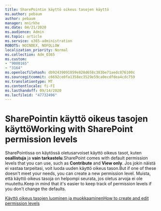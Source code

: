 ```yaml
---
title: SharePointin käyttö oikeus tasojen käyttö
ms.author: pebaum
author: pebaum
manager: mnirkhe
ms.date: 04/21/2020
ms.audience: Admin
ms.topic: article
ms.service: o365-administration
ROBOTS: NOINDEX, NOFOLLOW
localization_priority: Normal
ms.collection: Adm_O365
ms.custom:
- "9000165"
- "3164"
ms.openlocfilehash: db92439091859e828d658c383be71aedc876100c
ms.sourcegitcommit: c6692ce0fa1358ec3529e59ca0ecdfdea4cdc759
ms.translationtype: MT
ms.contentlocale: fi-FI
ms.lasthandoff: 09/14/2020
ms.locfileid: "47732496"
---
```

# <a name="working-with-sharepoint-permission-levels"></a><span data-ttu-id="238c5-102">SharePointin käyttö oikeus tasojen käyttö</span><span class="sxs-lookup"><span data-stu-id="238c5-102">Working with SharePoint permission levels</span></span>

<span data-ttu-id="238c5-103">SharePointissa on käytössä oletusarvoiset käyttö oikeus tasot, kuten **osallistuja** ja **vain tarkastelu**.</span><span class="sxs-lookup"><span data-stu-id="238c5-103">SharePoint comes with default permission levels that you can use, such as **Contribute** and **View only**.</span></span> <span data-ttu-id="238c5-104">Jos jokin näistä ei vastaa tarpeitasi, voit luoda uuden käyttö oikeus tason.</span><span class="sxs-lookup"><span data-stu-id="238c5-104">But if one of these doesn't meet your needs, you can create a new permission level.</span></span> <span data-ttu-id="238c5-105">Muista, että käyttö oikeus tasoja on helpompi seurata, jos oletus arvoja ei ole muutettu.</span><span class="sxs-lookup"><span data-stu-id="238c5-105">Keep in mind that it's easier to keep track of permission levels if you don't change the defaults.</span></span>

[<span data-ttu-id="238c5-106">Käyttö oikeus tasojen luominen ja muokkaaminen</span><span class="sxs-lookup"><span data-stu-id="238c5-106">How to create and edit permission levels</span></span>](https://docs.microsoft.com/sharepoint/how-to-create-and-edit-permission-levels)